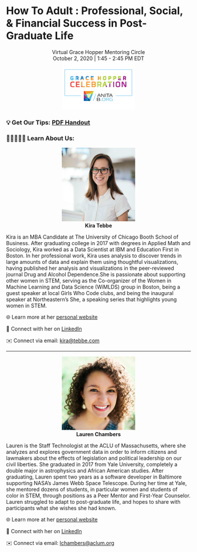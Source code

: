 # How To Adult : Professional, Social, & Financial Success in Post-Graduate Life
<div align="center">
Virtual Grace Hopper Mentoring Circle <br>
October 2, 2020  |  1:45 - 2:45 PM EDT <br>
<img src="logo.jpg" width="200">
</div>

### 💡 Get Our Tips: [PDF Handout](https://drive.google.com/file/d/16RXBsbmR3y8aVe6NM1FUxbjpdlH6s24A/view?usp=sharing)

### 👩🏼👩🏽‍🦱 Learn About Us:
<div align="center">
<img src="kira_headshot.jpeg" width="200"><br>
<b>Kira Tebbe</b>
</div>

Kira is an MBA Candidate at The University of Chicago Booth School of Business. After graduating college in 2017 with degrees in Applied Math and Sociology, Kira worked as a Data Scientist at IBM and Education First in Boston. In her professional work, Kira uses analysis to discover trends in large amounts of data and explain them using thoughtful visualizations, having published her analysis and visualizations in the peer-reviewed journal ​Drug and Alcohol Dependence.​ She is passionate about supporting other women in STEM, serving as the Co-organizer of the ​Women in Machine Learning and Data Science (WiMLDS) group in Boston, being a guest speaker at local ​Girls Who Code clubs, and being the inaugural speaker at Northeastern’s ​She</Speaks>​, a speaking series that highlights young women in STEM.

🌐 Learn more at her [personal website](https://kiras-website.herokuapp.com/index.html)

🔗 Connect with her on [LinkedIn](https://www.linkedin.com/in/kiratebbe/)

✉️ Connect via email: [kira@tebbe.com](mailto:kira@tebbe.com)

---
<div align="center">
<img src="lauren_headshot.png" width="200"><br>
<b>Lauren Chambers</b>
</div>

Lauren is the Staff Technologist at the ACLU of Massachusetts, where she analyzes and explores government data in order to inform citizens and lawmakers about the effects of legislation and political leadership on our civil liberties. She graduated in 2017 from Yale University, completely a double major in astrophysics and African American studies. After graduating, Lauren spent two years as a software developer in Baltimore supporting NASA’s James Webb Space Telescope. During her time at Yale, she mentored dozens of students, in particular women and students of color in STEM, through positions as a Peer Mentor and First-Year Counselor. Lauren struggled to adapt to post-graduate life, and hopes to share with participants what she wishes she had known.


🌐 Learn more at her [personal website](https://laurenmarietta.github.io/)

🔗 Connect with her on [LinkedIn](https://www.linkedin.com/in/lauren-chambers-abbb91b0/)

✉️ Connect via email: [lchambers@aclum.org](mailto:lchambers@aclum.org)
